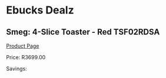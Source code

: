 
# Ebucks Dealz
## Smeg: 4-Slice Toaster - Red TSF02RDSA
[Product Page](https://www.ebucks.com/web/shop/productSelected.do?prodId=1169570536&catId=704985963)

Price: R3699.00

Savings: 


	